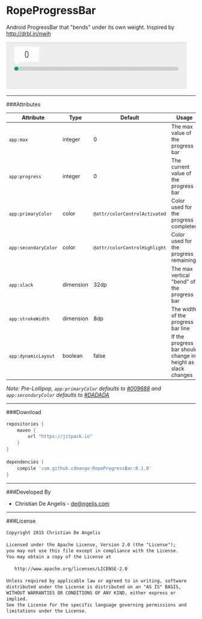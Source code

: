 # RopeProgressBar

Android ProgressBar that "bends" under its own weight. Inspired by http://drbl.in/nwih

![RopeProgressBar Animation](ropeprogressbar.gif)

---
###Attributes

| Attribute            | Type      | Default                       | Usage                                                        |
| -------------------- | --------- | ----------------------------- | ------------------------------------------------------------ |
| `app:max`            | integer   | 0                             | The max value of the progress bar                            |
| `app:progress`       | integer   | 0                             | The current value of the progress bar                        |
| `app:primaryColor`   | color     | `@attr/colorControlActivated` | Color used for the progress completed                        |
| `app:secondaryColor` | color     | `@attr/colorControlHighlight` | Color used for the progress remaining                        |
| `app:slack`          | dimension | 32dp                          | The max vertical "bend" of the progress bar                  |
| `app:strokeWidth`    | dimension | 8dp                           | The width of the progress bar line                           |
| `app:dynamicLayout`  | boolean   | false                         | If the progress bar should change in height as slack changes |

*Note: Pre-Lollipop, `app:primaryColor` defaults to [#009688](http://www.color-hex.com/color/009688) and `app:secondaryColor` defaults to [#DADADA](http://www.color-hex.com/color/dadada)*


---
###Download

```groovy
repositories {
    maven {
        url "https://jitpack.io"
    }
}

dependencies {
    compile 'com.github.cdeange:RopeProgressBar:0.1.0'
}
```

---
###Developed By
- Christian De Angelis - <de@ngelis.com>

---
###License

```
Copyright 2015 Christian De Angelis

Licensed under the Apache License, Version 2.0 (the "License");
you may not use this file except in compliance with the License.
You may obtain a copy of the License at

   http://www.apache.org/licenses/LICENSE-2.0

Unless required by applicable law or agreed to in writing, software
distributed under the License is distributed on an "AS IS" BASIS,
WITHOUT WARRANTIES OR CONDITIONS OF ANY KIND, either express or implied.
See the License for the specific language governing permissions and
limitations under the License.
```
